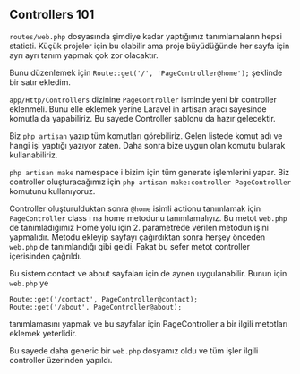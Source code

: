 ## Controllers 101 ##

`routes/web.php` dosyasında şimdiye kadar yaptığımız tanımlamaların hepsi staticti. Küçük projeler için bu olabilir ama proje büyüdüğünde her sayfa için ayrı ayrı tanım yapmak çok zor olacaktır.

Bunu düzenlemek için `Route::get('/', 'PageController@home');` şeklinde bir satır ekledim.

`app/Http/Controllers` dizinine `PageController` isminde yeni bir controller eklenmeli. Bunu elle eklemek yerine Laravel in artisan aracı sayesinde komutla da yapabiliriz. Bu sayede Controller şablonu da hazır gelecektir.

Biz `php artisan` yazıp tüm komutları görebiliriz. Gelen listede komut adı ve hangi işi yaptığı yazıyor zaten. Daha sonra bize uygun olan komutu bularak kullanabiliriz.

`php artisan make` namespace i bizim için tüm generate işlemlerini yapar. Biz controller oluşturacağımız için
`php artisan make:controller PageController`
komutunu kullanıyoruz.

Controller oluşturulduktan sonra `@home` isimli actionu tanımlamak için `PageController` class ı na home metodunu tanımlamalıyız.
Bu metot `web.php` de tanımladığımız Home yolu için 2. parametrede verilen metodun işini yapmalıdır.
Metodu ekleyip sayfayı çağırdıktan sonra herşey önceden `web.php` de tanımlandığı gibi geldi. Fakat bu sefer metot controller içerisinden çağrıldı.

Bu sistem contact ve about sayfaları için de aynen uygulanabilir. Bunun için `web.php` ye

```
Route::get('/contact', PageController@contact);
Route::get('/about'. PageController@about);
```
tanımlamasını yapmak ve bu sayfalar için PageController a bir ilgili metotları eklemek yeterlidir.

Bu sayede daha generic bir `web.php` dosyamız oldu ve tüm işler ilgili controller üzerinden yapıldı.
